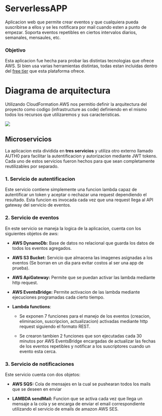 # ServerlessAPP
Aplicacion web que permite crear eventos y que cualquiera pueda suscribirse a ellos y se les notificara por mail cuando esten a punto de empezar. Soporta eventos repetibles en ciertos intervalos diarios, semanales, mensaules, etc.

### Objetivo
Esta aplicacion fue hecha para probar las distintas tecnologias que ofrece AWS. 
Si bien usa varias herramientas distintas, todas estan incluidas dentro del [free tier](https://aws.amazon.com/free/?trk=ps_a134p000003yhOpAAI&trkCampaign=acq_paid_search_brand&sc_channel=ps&sc_campaign=acquisition_LATAMO&sc_publisher=google&sc_category=core&sc_country=LATAMO&sc_geo=LATAM&sc_outcome=Acquisition&sc_detail=%2Baws%20%2Bfree&sc_content=Cost_bmm&sc_matchtype=b&sc_segment=453309389722&sc_medium=ACQ-P|PS-GO|Brand|Desktop|SU|AWS|Core|LATAMO|EN|Text&s_kwcid=AL!4422!3!453309389722!b!!g!!%2Baws%20%2Bfree&ef_id=CjwKCAiAjeSABhAPEiwAqfxURe4LlzOmpiRX_7YhzJ515OMLZz_mAga_NpX91fW4tlxY-mwUVUCIYhoCmVAQAvD_BwE:G:s&s_kwcid=AL!4422!3!453309389722!b!!g!!%2Baws%20%2Bfree&all-free-tier.sort-by=item.additionalFields.SortRank&all-free-tier.sort-order=asc) que esta plataforma ofrece.

# Diagrama de arquitectura

Utilizando CloudFormation AWS nos permitio definir la arquitectura del proyecto como codigo (infrastructure as code) definiendo en el mismo todos los recursos que utilizaremos y sus caracteristicas.

<img src="https://github.com/Nico9813/ServerlessAPP/blob/main/AWSarquitectura.png?raw=true"/>

## Microservicios

La aplicacion esta dividida en **tres servicios** y utiliza otro externo llamado AUTH0 para facilitar la autentificacion y autorizacion mediante JWT tokens.
Cada uno de estos servicios fueron hechos para que sean completamente reutilizables por separado.

### 1. Servicio de autentificacion
Este servicio contiene simplemente una funcion lambda capaz de autentificar un token y aceptar o rechazar una request dependiendo el resultado. Esta funcion es invocada cada vez que una request llega al API gateway del servicio de eventos.

### 2. Servicio de eventos
En este servicio se maneja la logica de la aplicacion, cuenta con los siguientes objetos de aws:
 
* **AWS DynamoDb:** Base de datos no relacional que guarda los datos de todos los eventos agregados.
  
* **AWS S3 Bucket:** Servicio que almacena las imagenes asignadas a los eventos (Se borran en un dia para evitar costos al ser una app de prueba).
  
* **AWS ApiGateway:** Permite que se puedan activar las lambda mediante http request.
  
* **AWS EventsBridge:** Permite activacion de las lambda mediante ejecuciones programadas cada cierto tiempo.
  
* **Lambda functions**:

  - Se exponen 7 funciones para el manejo de los eventos (creacion, eliminacion, suscripcion, actualizacion) activadas mediante http request siguiendo el formato REST.
  
  - Se crearon tambien 2 funciones que son ejecutadas cada 30 minutos por AWS EventsBridge encargadas de actualizar las fechas de los eventos repetibles y notificar a los suscriptores cuando un evento esta cerca.
  
  
### 3. Servicio de notificaciones
 Este servicio cuenta con dos objetos:
 
 *  **AWS SQS:** Cola de mensajes en la cual se pushearan todos los mails que se deseen en enviar
 
 *  **LAMBDA sendMail:** Funcion que se activa cada vez que llega un mensaje a la cola y se encarga de enviar el email correspondiente utilizando el servicio de emails de amazon AWS SES.
